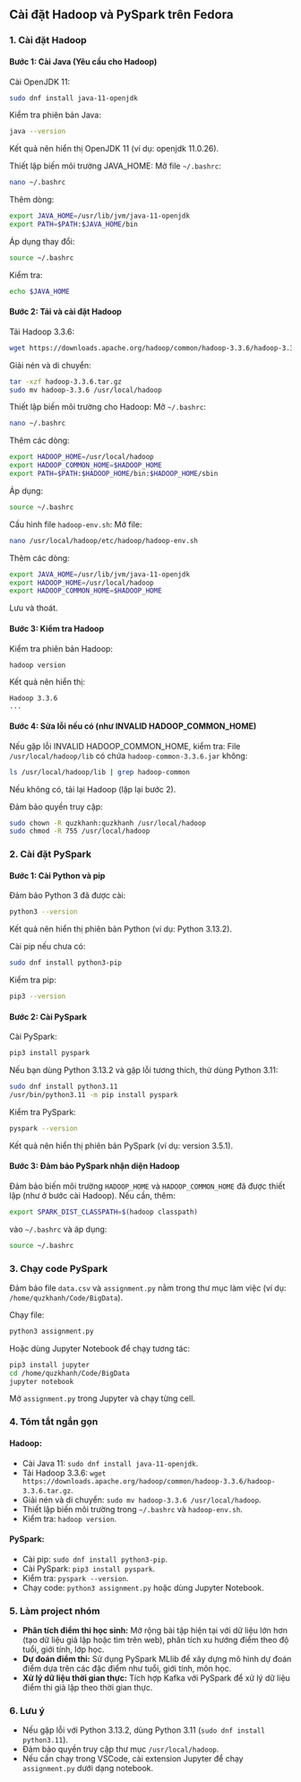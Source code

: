## Cài đặt Hadoop và PySpark trên Fedora

### 1. Cài đặt Hadoop

#### Bước 1: Cài Java (Yêu cầu cho Hadoop)
Cài OpenJDK 11:
```bash
sudo dnf install java-11-openjdk
```
Kiểm tra phiên bản Java:
```bash
java --version
```
Kết quả nên hiển thị OpenJDK 11 (ví dụ: openjdk 11.0.26).

Thiết lập biến môi trường JAVA_HOME:
Mở file `~/.bashrc`:
```bash
nano ~/.bashrc
```
Thêm dòng:
```bash
export JAVA_HOME=/usr/lib/jvm/java-11-openjdk
export PATH=$PATH:$JAVA_HOME/bin
```
Áp dụng thay đổi:
```bash
source ~/.bashrc
```
Kiểm tra:
```bash
echo $JAVA_HOME
```

#### Bước 2: Tải và cài đặt Hadoop
Tải Hadoop 3.3.6:
```bash
wget https://downloads.apache.org/hadoop/common/hadoop-3.3.6/hadoop-3.3.6.tar.gz
```
Giải nén và di chuyển:
```bash
tar -xzf hadoop-3.3.6.tar.gz
sudo mv hadoop-3.3.6 /usr/local/hadoop
```

Thiết lập biến môi trường cho Hadoop:
Mở `~/.bashrc`:
```bash
nano ~/.bashrc
```
Thêm các dòng:
```bash
export HADOOP_HOME=/usr/local/hadoop
export HADOOP_COMMON_HOME=$HADOOP_HOME
export PATH=$PATH:$HADOOP_HOME/bin:$HADOOP_HOME/sbin
```
Áp dụng:
```bash
source ~/.bashrc
```

Cấu hình file `hadoop-env.sh`:
Mở file:
```bash
nano /usr/local/hadoop/etc/hadoop/hadoop-env.sh
```
Thêm các dòng:
```bash
export JAVA_HOME=/usr/lib/jvm/java-11-openjdk
export HADOOP_HOME=/usr/local/hadoop
export HADOOP_COMMON_HOME=$HADOOP_HOME
```
Lưu và thoát.

#### Bước 3: Kiểm tra Hadoop
Kiểm tra phiên bản Hadoop:
```bash
hadoop version
```
Kết quả nên hiển thị:
```
Hadoop 3.3.6
...
```

#### Bước 4: Sửa lỗi nếu có (như INVALID HADOOP_COMMON_HOME)
Nếu gặp lỗi INVALID HADOOP_COMMON_HOME, kiểm tra:
File `/usr/local/hadoop/lib` có chứa `hadoop-common-3.3.6.jar` không:
```bash
ls /usr/local/hadoop/lib | grep hadoop-common
```
Nếu không có, tải lại Hadoop (lặp lại bước 2).

Đảm bảo quyền truy cập:
```bash
sudo chown -R quzkhanh:quzkhanh /usr/local/hadoop
sudo chmod -R 755 /usr/local/hadoop
```

### 2. Cài đặt PySpark

#### Bước 1: Cài Python và pip
Đảm bảo Python 3 đã được cài:
```bash
python3 --version
```
Kết quả nên hiển thị phiên bản Python (ví dụ: Python 3.13.2).

Cài pip nếu chưa có:
```bash
sudo dnf install python3-pip
```
Kiểm tra pip:
```bash
pip3 --version
```

#### Bước 2: Cài PySpark
Cài PySpark:
```bash
pip3 install pyspark
```
Nếu bạn dùng Python 3.13.2 và gặp lỗi tương thích, thử dùng Python 3.11:
```bash
sudo dnf install python3.11
/usr/bin/python3.11 -m pip install pyspark
```

Kiểm tra PySpark:
```bash
pyspark --version
```
Kết quả nên hiển thị phiên bản PySpark (ví dụ: version 3.5.1).

#### Bước 3: Đảm bảo PySpark nhận diện Hadoop
Đảm bảo biến môi trường `HADOOP_HOME` và `HADOOP_COMMON_HOME` đã được thiết lập (như ở bước cài Hadoop).
Nếu cần, thêm:
```bash
export SPARK_DIST_CLASSPATH=$(hadoop classpath)
```

vào `~/.bashrc` và áp dụng:
```bash
source ~/.bashrc
```

### 3. Chạy code PySpark
Đảm bảo file `data.csv` và `assignment.py` nằm trong thư mục làm việc (ví dụ: `/home/quzkhanh/Code/BigData`).

Chạy file:
```bash
python3 assignment.py
```
Hoặc dùng Jupyter Notebook để chạy tương tác:
```bash
pip3 install jupyter
cd /home/quzkhanh/Code/BigData
jupyter notebook
```
Mở `assignment.py` trong Jupyter và chạy từng cell.

### 4. Tóm tắt ngắn gọn
#### Hadoop:
- Cài Java 11: `sudo dnf install java-11-openjdk`.
- Tải Hadoop 3.3.6: `wget https://downloads.apache.org/hadoop/common/hadoop-3.3.6/hadoop-3.3.6.tar.gz`.
- Giải nén và di chuyển: `sudo mv hadoop-3.3.6 /usr/local/hadoop`.
- Thiết lập biến môi trường trong `~/.bashrc` và `hadoop-env.sh`.
- Kiểm tra: `hadoop version`.

#### PySpark:
- Cài pip: `sudo dnf install python3-pip`.
- Cài PySpark: `pip3 install pyspark`.
- Kiểm tra: `pyspark --version`.
- Chạy code: `python3 assignment.py` hoặc dùng Jupyter Notebook.

### 5. Làm project nhóm

- **Phân tích điểm thi học sinh:** Mở rộng bài tập hiện tại với dữ liệu lớn hơn (tạo dữ liệu giả lập hoặc tìm trên web), phân tích xu hướng điểm theo độ tuổi, giới tính, lớp học.
- **Dự đoán điểm thi:** Sử dụng PySpark MLlib để xây dựng mô hình dự đoán điểm dựa trên các đặc điểm như tuổi, giới tính, môn học.
- **Xử lý dữ liệu thời gian thực:** Tích hợp Kafka với PySpark để xử lý dữ liệu điểm thi giả lập theo thời gian thực.

### 6. Lưu ý
- Nếu gặp lỗi với Python 3.13.2, dùng Python 3.11 (`sudo dnf install python3.11`).
- Đảm bảo quyền truy cập thư mục `/usr/local/hadoop`.
- Nếu cần chạy trong VSCode, cài extension Jupyter để chạy `assignment.py` dưới dạng notebook.
